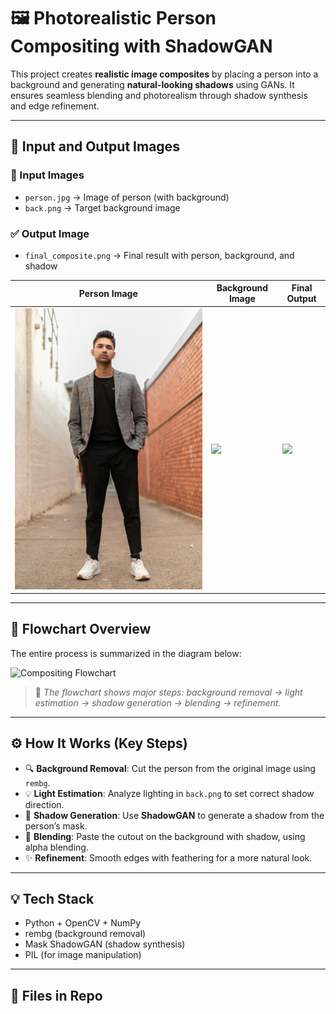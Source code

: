 # 🖼️ Photorealistic Person Compositing with ShadowGAN

This project creates **realistic image composites** by placing a person into a background and generating **natural-looking shadows** using GANs. It ensures seamless blending and photorealism through shadow synthesis and edge refinement.

---

## 🔰 Input and Output Images

### 🎯 Input Images
- `person.jpg` → Image of person (with background)
- `back.png` → Target background image

### ✅ Output Image
- `final_composite.png` → Final result with person, background, and shadow

| Person Image | Background Image | Final Output |
|--------------|------------------|---------------|
| ![](chart.jpg) | ![](back.png) | ![](final_composite.png) |

---

## 🔄 Flowchart Overview

The entire process is summarized in the diagram below:

![Compositing Flowchart](person.png)

> 📌 *The flowchart shows major steps: background removal → light estimation → shadow generation → blending → refinement.*

---

## ⚙️ How It Works (Key Steps)

- 🔍 **Background Removal**: Cut the person from the original image using `rembg`.
- 💡 **Light Estimation**: Analyze lighting in `back.png` to set correct shadow direction.
- 🖤 **Shadow Generation**: Use **ShadowGAN** to generate a shadow from the person’s mask.
- 🧵 **Blending**: Paste the cutout on the background with shadow, using alpha blending.
- ✨ **Refinement**: Smooth edges with feathering for a more natural look.

---

## 💡 Tech Stack

- Python + OpenCV + NumPy
- rembg (background removal)
- Mask ShadowGAN (shadow synthesis)
- PIL (for image manipulation)

---

## 📁 Files in Repo

